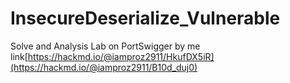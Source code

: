 # InsecureDeserialize_Vulnerable
Solve and Analysis Lab on PortSwigger by me link[https://hackmd.io/@iamproz2911/HkufDX5iR](https://hackmd.io/@iamproz2911/B10d_duj0)
